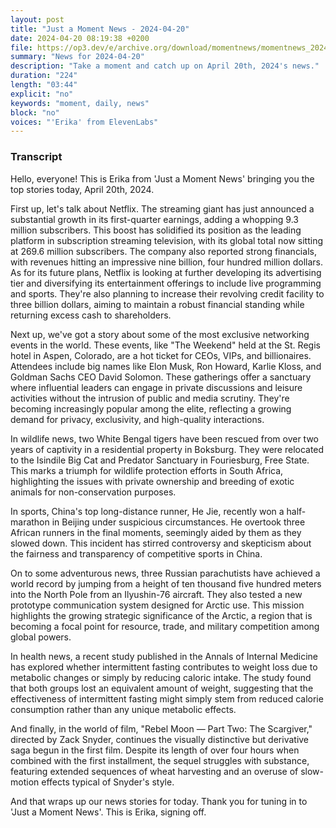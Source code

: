 ```yaml
---
layout: post
title: "Just a Moment News - 2024-04-20"
date: 2024-04-20 08:19:38 +0200
file: https://op3.dev/e/archive.org/download/momentnews/momentnews_2024-04-20.mp3
summary: "News for 2024-04-20"
description: "Take a moment and catch up on April 20th, 2024's news."
duration: "224"
length: "03:44"
explicit: "no"
keywords: "moment, daily, news"
block: "no"
voices: "'Erika' from ElevenLabs"
---
```


### Transcript

Hello, everyone! This is Erika from 'Just a Moment News' bringing you the top stories today, April 20th, 2024.

First up, let's talk about Netflix. The streaming giant has just announced a substantial growth in its first-quarter earnings, adding a whopping 9.3 million subscribers. This boost has solidified its position as the leading platform in subscription streaming television, with its global total now sitting at 269.6 million subscribers. The company also reported strong financials, with revenues hitting an impressive nine billion, four hundred million dollars. As for its future plans, Netflix is looking at further developing its advertising tier and diversifying its entertainment offerings to include live programming and sports. They're also planning to increase their revolving credit facility to three billion dollars, aiming to maintain a robust financial standing while returning excess cash to shareholders.

Next up, we've got a story about some of the most exclusive networking events in the world. These events, like "The Weekend" held at the St. Regis hotel in Aspen, Colorado, are a hot ticket for CEOs, VIPs, and billionaires. Attendees include big names like Elon Musk, Ron Howard, Karlie Kloss, and Goldman Sachs CEO David Solomon. These gatherings offer a sanctuary where influential leaders can engage in private discussions and leisure activities without the intrusion of public and media scrutiny. They're becoming increasingly popular among the elite, reflecting a growing demand for privacy, exclusivity, and high-quality interactions.

In wildlife news, two White Bengal tigers have been rescued from over two years of captivity in a residential property in Boksburg. They were relocated to the Isindile Big Cat and Predator Sanctuary in Fouriesburg, Free State. This marks a triumph for wildlife protection efforts in South Africa, highlighting the issues with private ownership and breeding of exotic animals for non-conservation purposes.

In sports, China's top long-distance runner, He Jie, recently won a half-marathon in Beijing under suspicious circumstances. He overtook three African runners in the final moments, seemingly aided by them as they slowed down. This incident has stirred controversy and skepticism about the fairness and transparency of competitive sports in China.

On to some adventurous news, three Russian parachutists have achieved a world record by jumping from a height of ten thousand five hundred meters into the North Pole from an Ilyushin-76 aircraft. They also tested a new prototype communication system designed for Arctic use. This mission highlights the growing strategic significance of the Arctic, a region that is becoming a focal point for resource, trade, and military competition among global powers.

In health news, a recent study published in the Annals of Internal Medicine has explored whether intermittent fasting contributes to weight loss due to metabolic changes or simply by reducing caloric intake. The study found that both groups lost an equivalent amount of weight, suggesting that the effectiveness of intermittent fasting might simply stem from reduced calorie consumption rather than any unique metabolic effects.

And finally, in the world of film, "Rebel Moon — Part Two: The Scargiver," directed by Zack Snyder, continues the visually distinctive but derivative saga begun in the first film. Despite its length of over four hours when combined with the first installment, the sequel struggles with substance, featuring extended sequences of wheat harvesting and an overuse of slow-motion effects typical of Snyder's style.

And that wraps up our news stories for today. Thank you for tuning in to 'Just a Moment News'. This is Erika, signing off.
